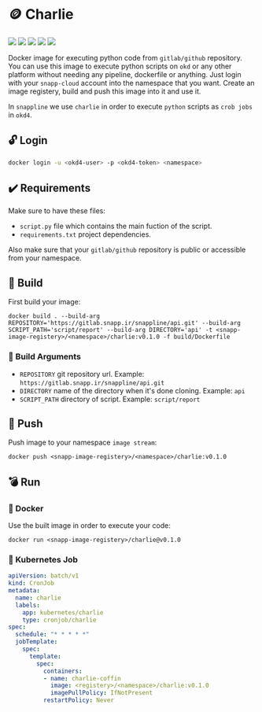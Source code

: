# :coin: Charlie

![](https://img.shields.io/github/v/release/amirhnajafiz/charlie)
![](https://img.shields.io/badge/platform-docker-9cf)
![](https://img.shields.io/badge/language-python-blue)
![](https://img.shields.io/badge/language-bash-success)
![](https://img.shields.io/badge/env-okd4-yellow)

Docker image for executing python code from ```gitlab/github``` repository.
You can use this image to execute python scripts on ```okd``` or any other platform without
needing any pipeline, dockerfile or anything.
Just login with your ```snapp-cloud``` account into the namespace that you want.
Create an image registery, build and push this image into it and use it.

In ```snappline``` we use ```charlie``` in order to execute ```python``` scripts as ```crob jobs``` in ```okd4```.

## :unlock: Login

```sh
docker login -u <okd4-user> -p <okd4-token> <namespace>
```

## :heavy_check_mark: Requirements

Make sure to have these files:

- ```script.py``` file which contains the main fuction of the script.
- ```requirements.txt``` project dependencies.

Also make sure that your ```gitlab/github``` repository is public or accessible from your namespace.

## :hammer: Build

First build your image:

```shell
docker build . --build-arg REPOSITORY='https://gitlab.snapp.ir/snappline/api.git' --build-arg SCRIPT_PATH='script/report' --build-arg DIRECTORY='api' -t <snapp-image-registery>/<namespace>/charlie:v0.1.0 -f build/Dockerfile
```

### :wrench: Build Arguments

- ```REPOSITORY``` git repository url. Example: ```https://gitlab.snapp.ir/snappline/api.git```
- ```DIRECTORY``` name of the directory when it's done cloning. Example: ```api```
- ```SCRIPT_PATH``` directory of script. Example: ```script/report```

## :pushpin: Push

Push image to your namespace ```image stream```:

```shell
docker push <snapp-image-registery>/<namespace>/charlie:v0.1.0
```

## :bomb: Run

### :whale: Docker

Use the built image in order to execute your code:

```shell
docker run <snapp-image-registery>/charlie@v0.1.0
```

### :ship: Kubernetes Job

```yml
apiVersion: batch/v1
kind: CronJob
metadata:
  name: charlie
  labels:
    app: kubernetes/charlie
    type: cronjob/charlie
spec:
  schedule: "* * * * *"
  jobTemplate:
    spec:
      template:
        spec:
          containers:
          - name: charlie-coffin
            image: <registery>/<namespace>/charlie:v0.1.0
            imagePullPolicy: IfNotPresent
          restartPolicy: Never
```
